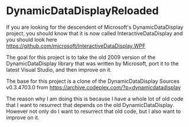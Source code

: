 DynamicDataDisplayReloaded
==========================

If you are looking for the descendent of Microsoft's DynamicDataDisplay project, you should know that it is now called InteractiveDataDisplay and you should look here https://github.com/microsoft/InteractiveDataDisplay.WPF

The goal for this project is to take the old 2009 version of the DynamicDataDisplay library that was written by Microsoft, port it to the latest Visual Studio, and then improve on it.

The base for this project is a clone of the DynamicDataDisplay Sources v0.3.4703.0 from https://archive.codeplex.com/?p=dynamicdatadisplay

The reason why I am doing this is because I have a whole lot of old code that I want to resurrect that depends on the old DynamicDataDisplay. However not only do I want to resurrect that old code, but I also want to improve on it.

